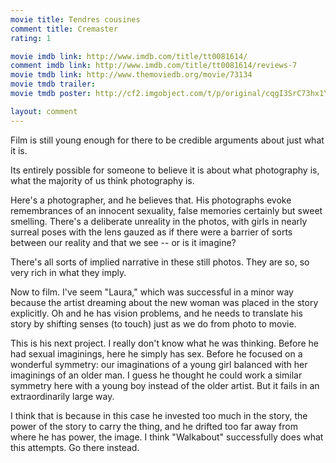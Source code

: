 ```yaml
---
movie title: Tendres cousines
comment title: Cremaster
rating: 1

movie imdb link: http://www.imdb.com/title/tt0081614/
comment imdb link: http://www.imdb.com/title/tt0081614/reviews-7
movie tmdb link: http://www.themoviedb.org/movie/73134
movie tmdb trailer: 
movie tmdb poster: http://cf2.imgobject.com/t/p/original/cqgI3SrC73hx1YZf6Xf8VMQsAeP.jpg

layout: comment
---
```


Film is still young enough for there to be credible arguments about just what it is.

Its entirely possible for someone to believe it is about what photography is, what the majority of us think photography is.

Here's a photographer, and he believes that. His photographs evoke remembrances of an innocent sexuality, false memories certainly but sweet smelling. There's a deliberate unreality in the photos, with girls in nearly surreal poses with the lens gauzed as if there were a barrier of sorts between our reality and that we see -- or is it imagine?

There's all sorts of implied narrative in these still photos. They are so, so very rich in what they imply.

Now to film. I've seem "Laura," which was successful in a minor way because the artist dreaming about the new woman was placed in the story explicitly. Oh and he has vision problems, and he needs to translate his story by shifting senses (to touch) just as we do from photo to movie.

This is his next project. I really don't know what he was thinking. Before he had sexual imaginings, here he simply has sex. Before he focused on a wonderful symmetry: our imaginations of a young girl balanced with her imaginings of an older man. I guess he thought he could work a similar symmetry here with a young boy instead of the older artist. But it fails in an extraordinarily large way.

I think that is because in this case he invested too much in the story, the power of the story to carry the thing, and he drifted too far away from where he has power, the image. I think "Walkabout" successfully does what this attempts. Go there instead.